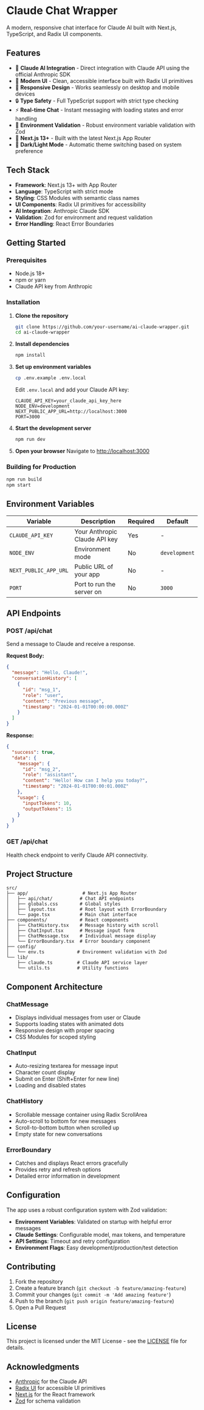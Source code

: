 # Claude Chat Wrapper

A modern, responsive chat interface for Claude AI built with Next.js, TypeScript, and Radix UI components.

## Features

- 🤖 **Claude AI Integration** - Direct integration with Claude API using the official Anthropic SDK
- 🎨 **Modern UI** - Clean, accessible interface built with Radix UI primitives
- 📱 **Responsive Design** - Works seamlessly on desktop and mobile devices
- 🔒 **Type Safety** - Full TypeScript support with strict type checking
- ⚡ **Real-time Chat** - Instant messaging with loading states and error handling
- 🎯 **Environment Validation** - Robust environment variable validation with Zod
- 🚀 **Next.js 13+** - Built with the latest Next.js App Router
- 🌙 **Dark/Light Mode** - Automatic theme switching based on system preference

## Tech Stack

- **Framework**: Next.js 13+ with App Router
- **Language**: TypeScript with strict mode
- **Styling**: CSS Modules with semantic class names
- **UI Components**: Radix UI primitives for accessibility
- **AI Integration**: Anthropic Claude SDK
- **Validation**: Zod for environment and request validation
- **Error Handling**: React Error Boundaries

## Getting Started

### Prerequisites

- Node.js 18+ 
- npm or yarn
- Claude API key from Anthropic

### Installation

1. **Clone the repository**
   ```bash
   git clone https://github.com/your-username/ai-claude-wrapper.git
   cd ai-claude-wrapper
   ```

2. **Install dependencies**
   ```bash
   npm install
   ```

3. **Set up environment variables**
   ```bash
   cp .env.example .env.local
   ```
   
   Edit `.env.local` and add your Claude API key:
   ```env
   CLAUDE_API_KEY=your_claude_api_key_here
   NODE_ENV=development
   NEXT_PUBLIC_APP_URL=http://localhost:3000
   PORT=3000
   ```

4. **Start the development server**
   ```bash
   npm run dev
   ```

5. **Open your browser**
   Navigate to [http://localhost:3000](http://localhost:3000)

### Building for Production

```bash
npm run build
npm start
```

## Environment Variables

| Variable | Description | Required | Default |
|----------|-------------|----------|---------|
| `CLAUDE_API_KEY` | Your Anthropic Claude API key | Yes | - |
| `NODE_ENV` | Environment mode | No | `development` |
| `NEXT_PUBLIC_APP_URL` | Public URL of your app | No | - |
| `PORT` | Port to run the server on | No | `3000` |

## API Endpoints

### POST /api/chat

Send a message to Claude and receive a response.

**Request Body:**
```json
{
  "message": "Hello, Claude!",
  "conversationHistory": [
    {
      "id": "msg_1",
      "role": "user",
      "content": "Previous message",
      "timestamp": "2024-01-01T00:00:00.000Z"
    }
  ]
}
```

**Response:**
```json
{
  "success": true,
  "data": {
    "message": {
      "id": "msg_2",
      "role": "assistant",
      "content": "Hello! How can I help you today?",
      "timestamp": "2024-01-01T00:00:01.000Z"
    },
    "usage": {
      "inputTokens": 10,
      "outputTokens": 15
    }
  }
}
```

### GET /api/chat

Health check endpoint to verify Claude API connectivity.

## Project Structure

```
src/
├── app/                    # Next.js App Router
│   ├── api/chat/          # Chat API endpoints
│   ├── globals.css        # Global styles
│   ├── layout.tsx         # Root layout with ErrorBoundary
│   └── page.tsx           # Main chat interface
├── components/            # React components
│   ├── ChatHistory.tsx    # Message history with scroll
│   ├── ChatInput.tsx      # Message input form
│   ├── ChatMessage.tsx    # Individual message display
│   └── ErrorBoundary.tsx  # Error boundary component
├── config/
│   └── env.ts            # Environment validation with Zod
└── lib/
    ├── claude.ts         # Claude API service layer
    └── utils.ts          # Utility functions
```

## Component Architecture

### ChatMessage
- Displays individual messages from user or Claude
- Supports loading states with animated dots
- Responsive design with proper spacing
- CSS Modules for scoped styling

### ChatInput
- Auto-resizing textarea for message input
- Character count display
- Submit on Enter (Shift+Enter for new line)
- Loading and disabled states

### ChatHistory
- Scrollable message container using Radix ScrollArea
- Auto-scroll to bottom for new messages
- Scroll-to-bottom button when scrolled up
- Empty state for new conversations

### ErrorBoundary
- Catches and displays React errors gracefully
- Provides retry and refresh options
- Detailed error information in development

## Configuration

The app uses a robust configuration system with Zod validation:

- **Environment Variables**: Validated on startup with helpful error messages
- **Claude Settings**: Configurable model, max tokens, and temperature
- **API Settings**: Timeout and retry configuration
- **Environment Flags**: Easy development/production/test detection

## Contributing

1. Fork the repository
2. Create a feature branch (`git checkout -b feature/amazing-feature`)
3. Commit your changes (`git commit -m 'Add amazing feature'`)
4. Push to the branch (`git push origin feature/amazing-feature`)
5. Open a Pull Request

## License

This project is licensed under the MIT License - see the [LICENSE](LICENSE) file for details.

## Acknowledgments

- [Anthropic](https://www.anthropic.com/) for the Claude API
- [Radix UI](https://www.radix-ui.com/) for accessible UI primitives  
- [Next.js](https://nextjs.org/) for the React framework
- [Zod](https://zod.dev/) for schema validation
